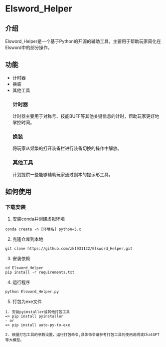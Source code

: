 # Elsword_Helper
## 介绍
Elsword_Helper是一个基于Python的开源的辅助工具，主要用于帮助玩家简化在Elsword中的部分操作。
## 功能
- 计时器 
- 换装
- 其他工具
    ### 计时器
    计时器主要用于对称号、技能BUFF等其他关键信息的计时，帮助玩家更好地掌控时间。
    ### 换装 
    将玩家从频繁的打开装备栏进行装备切换的操作中解放。
    ### 其他工具
    计划提供一些能够辅助玩家通过副本的提示形工具。
## 如何使用
### 下载安装
1. 安装conda并创建虚拟环境
```
conda create -n [环境名] python=3.x
```
2. 克隆仓库到本地
```
git clone https://github.com/zk1931122/Elsword_Helper.git
```
3. 安装依赖
```
cd Elsword_Helper
pip install -r requirements.txt
```
4. 运行程序
```
python Elsword_Helper.py
```
5. 打包为exe文件
```
1. 安装pyinstaller或其他打包工具
=> pip install pyinstaller
- or
=> pip install auto-py-to-exe

2. 根据打包工具的参数设置，运行打包命令,具体命令请参考打包工具的使用说明或ChatGPT等大模型。
```

